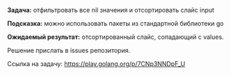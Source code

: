 **Задача:**
отфильтровать все nil значения и отсортировать слайс input

**Подсказка:**
можно использовать пакеты из стандартной библиотеки go

**Ожидаемый результат:**
отсортированный слайс, сопадающий с values.

Решение прислать в issues репозитория.

Ссылка на задачу:
https://play.golang.org/p/7CNp3NNDpF_U
